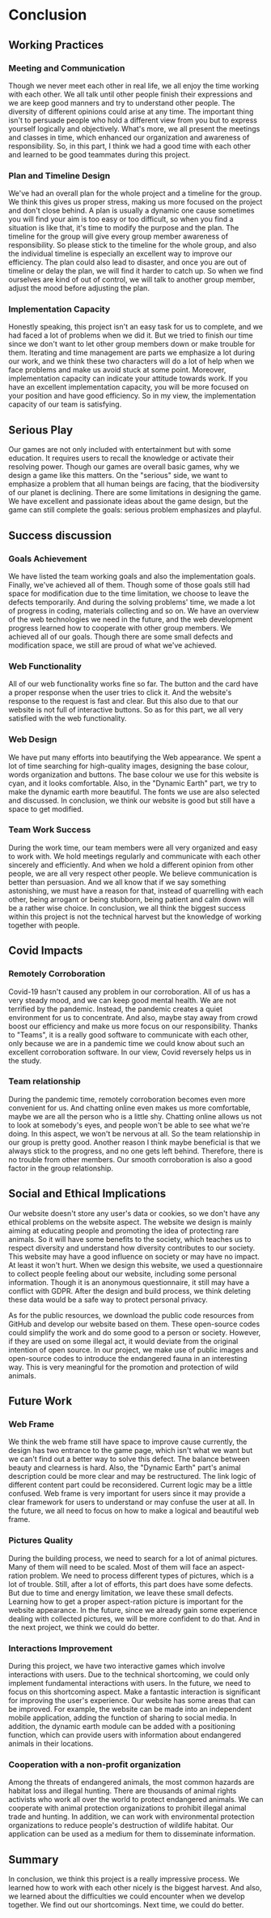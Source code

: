 # Conclusion

## Working Practices

### Meeting and Communication

Though we never meet each other in real life, we all enjoy the time working with each other. We all talk until other people finish their expressions and we are keep good manners and try to understand other people. The diversity of different opinions could arise at any time. The important thing isn't to persuade people who hold a different view from you but to express yourself logically and objectively. What's more, we all present the meetings and classes in time, which enhanced our organization and awareness of responsibility. So, in this part, I think we had a good time with each other and learned to be good teammates during this project.

### Plan and Timeline Design
We've had an overall plan for the whole project and a timeline for the group. We think this gives us proper stress, making us more focused on the project and don't close behind. A plan is usually a dynamic one cause sometimes you will find your aim is too easy or too difficult, so when you find a situation is like that, it's time to modify the purpose and the plan. The timeline for the group will give every group member awareness of responsibility. So please stick to the timeline for the whole group, and also the individual timeline is especially an excellent way to improve our efficiency. The plan could also lead to disaster, and once you are out of timeline or delay the plan, we will find it harder to catch up. So when we find ourselves are kind of out of control, we will talk to another group member, adjust the mood before adjusting the plan.

### Implementation Capacity
Honestly speaking, this project isn't an easy task for us to complete, and we had faced a lot of problems when we did it. But we tried to finish our time since we don't want to let other group members down or make trouble for them. Iterating and time management are parts we emphasize a lot during our work, and we think these two characters will do a lot of help when we face problems and make us avoid stuck at some point. Moreover, implementation capacity can indicate your attitude towards work. If you have an excellent implementation capacity, you will be more focused on your position and have good efficiency. So in my view, the implementation capacity of our team is satisfying.

## Serious Play
Our games are not only included with entertainment but with some education. It requires users to recall the knowledge or activate their resolving power. Though our games are overall basic games, why we design a game like this matters. On the "serious" side, we want to emphasize a problem that all human beings are facing, that the biodiversity of our planet is declining. There are some limitations in designing the game. We have excellent and passionate ideas about the game design, but the game can still complete the goals: serious problem emphasizes and playful.

## Success discussion

### Goals Achievement

We have listed the team working goals and also the implementation goals. Finally, we've achieved all of them. Though some of those goals still had space for
modification due to the time limitation, we choose to leave the defects temporarily. And during the solving problems' time, we made a lot of progress in coding,
materials collecting and so on. We have an overview of the web technologies we need in the future, and the web development progress learned how to cooperate with other
group members. We achieved all of our goals. Though there are some small defects and modification space, we still are proud of what we've achieved.

### Web Functionality
All of our web functionality works fine so far. The button and the card have a proper response when the user tries to click it. And the website's response to the request is
fast and clear. But this also due to that our website is not full of interactive buttons. So as for this part, we all very satisfied with the web functionality.

### Web Design
We have put many efforts into beautifying the Web appearance. We spent a lot of time searching for high-quality images, designing the base colour, words organization
and buttons. The base colour we use for this website is cyan, and it looks comfortable. Also, in the "Dynamic Earth" part, we try to make the dynamic earth more beautiful.
The fonts we use are also selected and discussed. In conclusion, we think our website is good but still have a space to get modified.

### Team Work Success
During the work time, our team members were all very organized and easy to work with. We hold meetings regularly and communicate with each other sincerely and efficiently.
And when we hold a different opinion from other people, we are all very respect other people. We believe communication is better than persuasion. And we all know that if we
say something astonishing, we must have a reason for that, instead of quarrelling with each other, being arrogant or being stubborn, being patient and calm down will
be a rather wise choice. In conclusion, we all think the biggest success within this project is not the technical harvest but the knowledge of working together with people.

## Covid Impacts

### Remotely Corroboration
Covid-19 hasn't caused any problem in our corroboration. All of us has a very steady mood, and we can keep good mental health. We are not terrified by the pandemic. Instead, the pandemic creates a quiet environment for us to concentrate. And also, maybe stay away from crowd boost our efficiency and make us more focus on our responsibility. 
Thanks to "Teams", it is a really good software to communicate with each other, only because we are in a pandemic time we could know about such an excellent corroboration software. In our view, Covid reversely helps us in the study.
### Team relationship
During the pandemic time, remotely corroboration becomes even more convenient for us. And chatting online even makes us more comfortable, maybe we are all the person who
is a little shy. Chatting online allows us not to look at somebody's eyes, and people won't be able to see what we're doing. In this aspect, we won't be nervous at all.
So the team relationship in our group is pretty good. Another reason I think maybe beneficial is that we always stick to the progress, and no one gets left behind. Therefore, there is no trouble from other members. Our smooth corroboration is also a good factor in the group relationship.

## Social and Ethical Implications
Our website doesn't store any user's data or cookies, so we don't have any ethical problems on the website aspect.
The website we design is mainly aiming at educating people and promoting the idea of protecting rare animals. So it will have some benefits to the society, which teaches us to respect diversity and understand how diversity contributes to our society. This website may have a good influence on society or may have no impact. At least it won't hurt. When we design this website, we used a questionnaire to collect people feeling about our website, including some personal information. Though it is an anonymous questionnaire, it still may have a conflict with GDPR. After the design and build process, we think deleting these data would be a safe way to protect personal privacy.

As for the public resources, we download the public code resources from GitHub and develop our website based on them. These open-source codes could simplify the work and do some good to a person or society. However, if they are used on some illegal act, it would deviate from the original intention of open source. In our project, we make use of public images and open-source codes to introduce the endangered fauna in an interesting way. This is very meaningful for the promotion and protection of wild animals.

## Future Work

### Web Frame
We think the web frame still have space to improve cause currently, the design has two entrance to the game page, which isn't what we want but we can't find out a better way to solve this defect. The balance between beauty and clearness is hard. Also, the "Dynamic Earth" part's animal description could be more clear and may be restructured. The link logic of different content part could be reconsidered. Current logic may be a little confused. Web frame is very important for users since it may provide a clear framework for users to understand or may confuse the user at all. In the future, we all need to focus on how to make a logical and beautiful web frame.

### Pictures Quality
During the building process, we need to search for a lot of animal pictures. Many of them will need to be scaled. Most of them will face an aspect-ration problem. We need
to process different types of pictures, which is a lot of trouble. Still, after a lot of efforts, this part does have some defects. But due to time and energy limitation,
we leave these small defects. Learning how to get a proper aspect-ration picture is important for the website appearance. In the future, since we already gain some
experience dealing with collected pictures, we will be more confident to do that. And in the next project, we think we could do better.

### Interactions Improvement
During this project, we have two interactive games which involve interactions with users. Due to the technical shortcoming, we could only implement fundamental interactions with users. In the future, we need to focus on this shortcoming aspect. Make a fantastic interaction is significant for improving the user's experience. Our website has some areas that can be improved. For example, the website can be made into an independent mobile application, adding the function of sharing to social media.  In addition, the dynamic earth module can be added with a positioning function, which can provide users with information about endangered animals in their locations.

### Cooperation with a non-profit organization
Among the threats of endangered animals, the most common hazards are habitat loss and illegal hunting. There are thousands of animal rights activists who work all over the world to protect endangered animals. We can cooperate with animal protection organizations to prohibit illegal animal trade and hunting. In addition, we can work with environmental protection organizations to reduce people's destruction of wildlife habitat. Our application can be used as a medium for them to disseminate information.

## Summary
In conclusion, we think this project is a really impressive process. We learned how to work with each other nicely is the biggest harvest. And also, we learned about the difficulties we could encounter when we develop together. We find out our shortcomings. Next time, we could do better.
